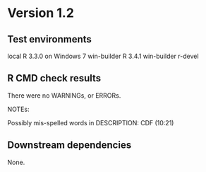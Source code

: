 
# Version 1.2

## Test environments

local R 3.3.0 on Windows 7
win-builder R 3.4.1
win-builder r-devel

## R CMD check results

There were no WARNINGs, or ERRORs.

NOTEs:

Possibly mis-spelled words in DESCRIPTION:
  CDF (10:21)
  
## Downstream dependencies

None.
